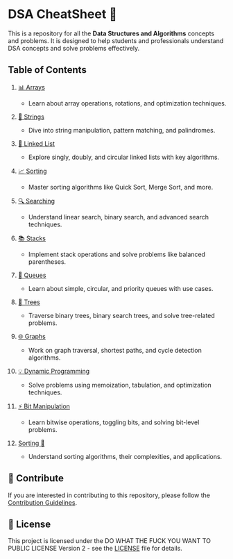 # DSA CheatSheet 🚀

This is a repository for all the **Data Structures and Algorithms** concepts and problems. It is designed to help students and professionals understand DSA concepts and solve problems effectively.  

## Table of Contents  
1. [📊 Arrays](01arrays.md)  
   - Learn about array operations, rotations, and optimization techniques.  
2. [📝 Strings](2.strings.md)  
   - Dive into string manipulation, pattern matching, and palindromes.  
3. [🔗 Linked List](3.linked_list.md)  
   - Explore singly, doubly, and circular linked lists with key algorithms.  
4. [📈 Sorting](4.sorting.md)  
   - Master sorting algorithms like Quick Sort, Merge Sort, and more.  
5. [🔍 Searching](5.searching.md)  
   - Understand linear search, binary search, and advanced search techniques.  
6. [📚 Stacks](6.stacks.md)  
   - Implement stack operations and solve problems like balanced parentheses.  
7. [🚦 Queues](7.queues.md)  
   - Learn about simple, circular, and priority queues with use cases.  
8. [🌳 Trees](8.trees.md)  
   - Traverse binary trees, binary search trees, and solve tree-related problems.  
9. [🌐 Graphs](09graphs.md)  
   - Work on graph traversal, shortest paths, and cycle detection algorithms.  
10. [💡 Dynamic Programming](10.dynamic_programming.md)  
    - Solve problems using memoization, tabulation, and optimization techniques.  
11. [⚡ Bit Manipulation](11.bit_manipulation.md)  
    - Learn bitwise operations, toggling bits, and solving bit-level problems.  

12. [Sorting 🔄](12sorting.md)  
    - Understand sorting algorithms, their complexities, and applications.

## 📝 Contribute

If you are interested in contributing to this repository, please follow the [Contribution Guidelines](CONTRIBUTING.md).

## 📜 License

This project is licensed under the   DO WHAT THE FUCK YOU WANT TO PUBLIC LICENSE Version 2 - see the [LICENSE](LICENSE) file for details.